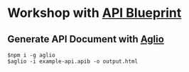 # Workshop with [API Blueprint](https://apiblueprint.org/)


## Generate API Document with [Aglio](https://www.npmjs.com/package/aglio)
```
$npm i -g aglio
$aglio -i example-api.apib -o output.html
```